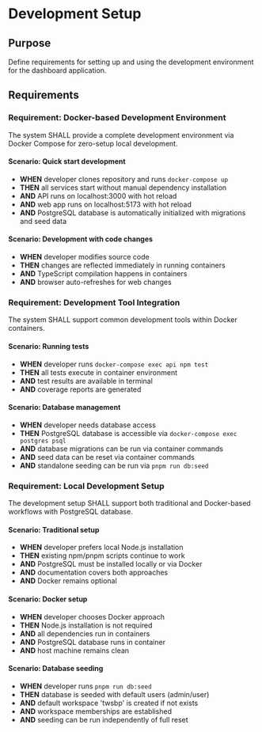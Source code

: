 # Development Setup

## Purpose

Define requirements for setting up and using the development environment for the dashboard application.

## Requirements

### Requirement: Docker-based Development Environment

The system SHALL provide a complete development environment via Docker Compose for zero-setup local development.

#### Scenario: Quick start development

- **WHEN** developer clones repository and runs `docker-compose up`
- **THEN** all services start without manual dependency installation
- **AND** API runs on localhost:3000 with hot reload
- **AND** web app runs on localhost:5173 with hot reload
- **AND** PostgreSQL database is automatically initialized with migrations and seed data

#### Scenario: Development with code changes

- **WHEN** developer modifies source code
- **THEN** changes are reflected immediately in running containers
- **AND** TypeScript compilation happens in containers
- **AND** browser auto-refreshes for web changes

### Requirement: Development Tool Integration

The system SHALL support common development tools within Docker containers.

#### Scenario: Running tests

- **WHEN** developer runs `docker-compose exec api npm test`
- **THEN** all tests execute in container environment
- **AND** test results are available in terminal
- **AND** coverage reports are generated

#### Scenario: Database management

- **WHEN** developer needs database access
- **THEN** PostgreSQL database is accessible via `docker-compose exec postgres psql`
- **AND** database migrations can be run via container commands
- **AND** seed data can be reset via container commands
- **AND** standalone seeding can be run via `pnpm run db:seed`

### Requirement: Local Development Setup

The development setup SHALL support both traditional and Docker-based workflows with PostgreSQL database.

#### Scenario: Traditional setup

- **WHEN** developer prefers local Node.js installation
- **THEN** existing npm/pnpm scripts continue to work
- **AND** PostgreSQL must be installed locally or via Docker
- **AND** documentation covers both approaches
- **AND** Docker remains optional

#### Scenario: Docker setup

- **WHEN** developer chooses Docker approach
- **THEN** Node.js installation is not required
- **AND** all dependencies run in containers
- **AND** PostgreSQL database runs in container
- **AND** host machine remains clean

#### Scenario: Database seeding

- **WHEN** developer runs `pnpm run db:seed`
- **THEN** database is seeded with default users (admin/user)
- **AND** default workspace 'twsbp' is created if not exists
- **AND** workspace memberships are established
- **AND** seeding can be run independently of full reset
